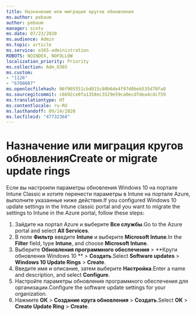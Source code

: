 ```yaml
---
title: Назначение или миграция кругов обновления
ms.author: pebaum
author: pebaum
manager: scotv
ms.date: 07/23/2020
ms.audience: Admin
ms.topic: article
ms.service: o365-administration
ROBOTS: NOINDEX, NOFOLLOW
localization_priority: Priority
ms.collection: Adm_O365
ms.custom:
- "1126"
- "6700007"
ms.openlocfilehash: 06f905551cbd015c80b6de4f97d0beb535d70fa0
ms.sourcegitcommit: c6692ce0fa1358ec3529e59ca0ecdfdea4cdc759
ms.translationtype: HT
ms.contentlocale: ru-RU
ms.lasthandoff: 09/14/2020
ms.locfileid: "47732368"
---
```

# <a name="create-or-migrate-update-rings"></a><span data-ttu-id="3f003-102">Назначение или миграция кругов обновления</span><span class="sxs-lookup"><span data-stu-id="3f003-102">Create or migrate update rings</span></span>

<span data-ttu-id="3f003-103">Если вы настроили параметры обновления Windows 10 на портале Intune Classic и хотите перенести параметры в Intune на портале Azure, выполните указанные ниже действия.</span><span class="sxs-lookup"><span data-stu-id="3f003-103">If you configured Windows 10 update settings in the Intune classic portal and you want to migrate the settings to Intune in the Azure portal, follow these steps:</span></span>

1.  <span data-ttu-id="3f003-104">Зайдите на портал Azure и выберите **Все службы**.</span><span class="sxs-lookup"><span data-stu-id="3f003-104">Go to the Azure portal and select  **All Services**.</span></span>
2.  <span data-ttu-id="3f003-105">В поле  **Фильтр**  введите **Intune** и выберите  **Microsoft Intune**.</span><span class="sxs-lookup"><span data-stu-id="3f003-105">In the  **Filter**  field, type  **Intune**, and choose  **Microsoft Intune**.</span></span>
3.  <span data-ttu-id="3f003-106">Выберите **Обновления программного обеспечения**  >  \*\*Круги обновления Windows 10 \*\*  >  **Создать**.</span><span class="sxs-lookup"><span data-stu-id="3f003-106">Select  **Software updates**  >  **Windows 10 Update Rings**  >  **Create**.</span></span>
4.  <span data-ttu-id="3f003-107">Введите имя и описание, затем выберите **Настройка**.</span><span class="sxs-lookup"><span data-stu-id="3f003-107">Enter a name and description, and select  **Configure**.</span></span>
5.  <span data-ttu-id="3f003-108">Настройте параметры обновления программного обеспечения для организации.</span><span class="sxs-lookup"><span data-stu-id="3f003-108">Configure the software update settings for your organization.</span></span>
6.  <span data-ttu-id="3f003-109">Нажмите **ОК** > **Создание круга обновления** > **Создать**.</span><span class="sxs-lookup"><span data-stu-id="3f003-109">Select  **OK** > **Create Update Ring** > **Create**.</span></span>